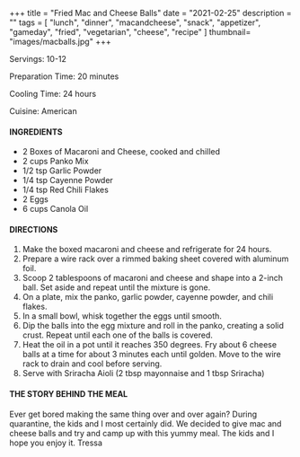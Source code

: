 +++
title = "Fried Mac and Cheese Balls"
date = "2021-02-25"
description = ""
tags = [
    "lunch",
    "dinner",
    "macandcheese",
    "snack",
    "appetizer",
    "gameday",
    "fried", 
    "vegetarian",
    "cheese",
    "recipe"
]
thumbnail= "images/macballs.jpg"
+++

Servings: 10-12 <!--more-->

Preparation Time: 20 minutes

Cooling Time: 24 hours

Cuisine: American

#### INGREDIENTS 

* 2 Boxes of Macaroni and Cheese, cooked and chilled
* 2 cups Panko Mix 
* 1/2 tsp Garlic Powder 
* 1/4 tsp Cayenne Powder
* 1/4 tsp Red Chili Flakes
* 2 Eggs
* 6 cups Canola Oil 

#### DIRECTIONS 

1. Make the boxed macaroni and cheese and refrigerate for 24 hours.
2. Prepare a wire rack over a rimmed baking sheet covered with aluminum foil. 
3. Scoop 2 tablespoons of macaroni and cheese and shape into a 2-inch ball. Set aside and repeat until the mixture is gone. 
4. On a plate, mix the panko, garlic powder, cayenne powder, and chili flakes. 
5. In a small bowl, whisk together the eggs until smooth. 
6. Dip the balls into the egg mixture and roll in the panko, creating a solid crust. Repeat until each one of the balls is covered. 
7. Heat the oil in a pot until it reaches 350 degrees. Fry about 6 cheese balls at a time for about 3 minutes each until golden. Move to the wire rack to drain and cool before serving. 
8. Serve with Sriracha Aioli (2 tbsp mayonnaise and 1 tbsp Sriracha) 

#### THE STORY BEHIND THE MEAL 

Ever get bored making the same thing over and over again? During quarantine, the kids and I most certainly did. We decided to give mac and cheese balls and try and camp up with this yummy meal. The kids and I hope you enjoy it. 
Tressa

